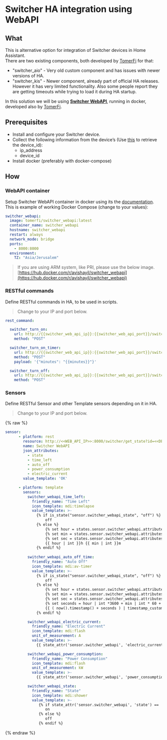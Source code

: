 # Switcher HA integration using WebAPI

## What
This is alternative option for integration of Switcher devices in Home Assistant.  
There are two existing components, both developed by [TomerFi](https://github.com/TomerFi) for that: 
* "switcher_aio" - Very old custom component and has issues with newer versions of HA.
* "switcher_kis" - Newer component, already part of official HA releases. However it has very limited functionality. Also some people report they are getting timeouts while trying to load it during HA startup.  

In this solution we will be using [**Switcher WebAPI**](https://github.com/TomerFi/switcher_webapi), running in docker, developed also by [TomerFi](https://github.com/TomerFi).

## Prerequisites
* Install and configure your Switcher device.
* Collect the following information from the device’s (Use [this](switcher_discovery.md) to retrieve the device_id):
  * ip_address
  * device_id
* Install docker (preferably with docker-compose)

## How

### WebAPI container
Setup Switcher WebAPI container in docker using its the [documentation](https://switcher-webapi.tomfi.info).  
This is example of working Docker Compose (change to your values):

```YAML
switcher_webapi:
  image: tomerfi/switcher_webapi:latest
  container_name: switcher_webapi
  hostname: switcher_webapi
  restart: always
  network_mode: bridge
  ports:
    - 8000:8000
  environment:
    TZ: "Asia/Jerusalem" 
```

> If you are using ARM system, like PRI, please use the below image.    
> [https://hub.docker.com/r/avishayil/switcher_webapi](https://hub.docker.com/r/avishayil/switcher_webapi)

### RESTful commands
Define RESTful commands in HA, to be used in scripts.  
> Change to your IP and port below.

```YAML
rest_command:

  switcher_turn_on:
    url: http://{{switcher_web_api_ip}}:{{switcher_web_api_port}}/switcher/turn_on?id={{switcher_device_id}}&ip={{switcher_ip}}
    method: "POST"

  switcher_turn_on_timer:
    url: http://{{switcher_web_api_ip}}:{{switcher_web_api_port}}/switcher/turn_on?id={{switcher_device_id}}&ip={{switcher_ip}}
    method: "POST"
    payload: '{"minutes": "{{minutes}}"}'

  switcher_turn_off:
    url: http://{{switcher_web_api_ip}}:{{switcher_web_api_port}}/switcher/turn_off?id={{switcher_device_id}}&ip={{switcher_ip}}
    method: "POST"
```

### Sensors
Define RESTful Sensor and other Template sensors depending on it in HA.  
> Change to your IP and port below.

{% raw %}
```YAML
sensor:
      - platform: rest
        resource: http://<<WEB_API_IP>>:8000/switcher/get_state?id=<<DEVICE_ID>>&ip=<<SWITCHER_IP>>
        name: Switcher WebAPI
        json_attributes:
          - state
          - time_left
          - auto_off
          - power_consumption
          - electric_current
        value_template: 'OK'

      - platform: template
        sensors:
          switcher_webapi_time_left:
            friendly_name: "Time Left"
            icon_template: mdi:timelapse
            value_template: >-
              {% if is_state("sensor.switcher_webapi_state", "off") %}
                  off
              {% else %}
                  {% set hour = states.sensor.switcher_webapi.attributes.time_left.split(':')[0] %}
                  {% set min = states.sensor.switcher_webapi.attributes.time_left.split(':')[1] %}
                  {% set sec = states.sensor.switcher_webapi.attributes.time_left.split(':')[2] %}
                  {{ hour | int }}h {{ min | int }}m
              {% endif %}
    
          switcher_webapi_auto_off_time:
            friendly_name: "Auto Off"
            icon_template: mdi:av-timer
            value_template: >-
              {% if is_state("sensor.switcher_webapi_state", "off") %}
                  off
              {% else %}
                  {% set hour = states.sensor.switcher_webapi.attributes.time_left.split(':')[0] %}
                  {% set min = states.sensor.switcher_webapi.attributes.time_left.split(':')[1] %}
                  {% set sec = states.sensor.switcher_webapi.attributes.time_left.split(':')[2] %}
                  {% set seconds = hour | int *3600 + min | int * 60 + sec | int * 1  %}
                  {{ ( now().timestamp() + seconds ) | timestamp_custom("%H:%M") }}
              {% endif %}

          switcher_webapi_electric_current:
            friendly_name: "Electric Current"
            icon_template: mdi:flash
            unit_of_measurement: A
            value_template: >-
              {{ state_attr('sensor.switcher_webapi', 'electric_current') }}

          switcher_webapi_power_consumption:
            friendly_name: "Power Consumption"
            icon_template: mdi:flash
            unit_of_measurement: kW
            value_template: >-
              {{ state_attr('sensor.switcher_webapi', 'power_consumption') }}

          switcher_webapi_state:
            friendly_name: "State"
            icon_template: mdi:shower
            value_template: >-
               {% if state_attr('sensor.switcher_webapi', 'state') == 'ON' %}
                  on
               {% else %}
                  off
               {% endif %}
```
{% endraw %}
